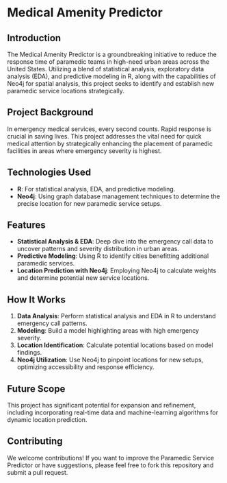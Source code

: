 # Medical Amenity Predictor

## Introduction
The Medical Amenity Predictor is a groundbreaking initiative to reduce the response time of paramedic teams in high-need urban areas across the United States. Utilizing a blend of statistical analysis, exploratory data analysis (EDA), and predictive modeling in R, along with the capabilities of Neo4j for spatial analysis, this project seeks to identify and establish new paramedic service locations strategically.

## Project Background
In emergency medical services, every second counts. Rapid response is crucial in saving lives. This project addresses the vital need for quick medical attention by strategically enhancing the placement of paramedic facilities in areas where emergency severity is highest.

## Technologies Used
- **R**: For statistical analysis, EDA, and predictive modeling.
- **Neo4j**: Using graph database management techniques to determine the precise location for new paramedic service setups.

## Features
- **Statistical Analysis & EDA**: Deep dive into the emergency call data to uncover patterns and severity distribution in urban areas.
- **Predictive Modeling**: Using R to identify cities benefitting additional paramedic services.
- **Location Prediction with Neo4j**: Employing Neo4j to calculate weights and determine potential new service locations.

## How It Works
1. **Data Analysis**: Perform statistical analysis and EDA in R to understand emergency call patterns.
2. **Modeling**: Build a model highlighting areas with high emergency severity.
3. **Location Identification**: Calculate potential locations based on model findings.
4. **Neo4j Utilization**: Use Neo4j to pinpoint locations for new setups, optimizing accessibility and response efficiency.

## Future Scope
This project has significant potential for expansion and refinement, including incorporating real-time data and machine-learning algorithms for dynamic location prediction.

## Contributing
We welcome contributions! If you want to improve the Paramedic Service Predictor or have suggestions, please feel free to fork this repository and submit a pull request.


